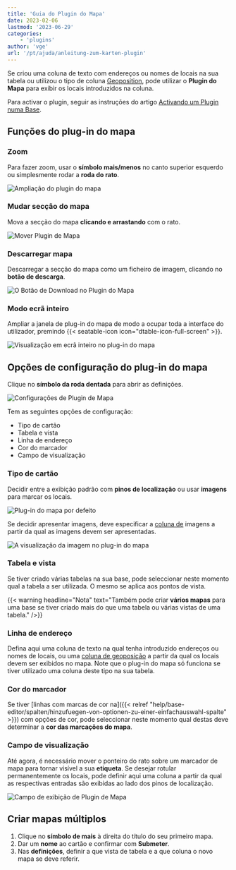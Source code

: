 ```yaml
---
title: 'Guia do Plugin do Mapa'
date: 2023-02-06
lastmod: '2023-06-29'
categories:
    - 'plugins'
author: 'vge'
url: '/pt/ajuda/anleitung-zum-karten-plugin'
---
```


Se criou uma coluna de texto com endereços ou nomes de locais na sua tabela ou utilizou o tipo de coluna [Geoposition](https://seatable.io/pt/docs/andere-spalten/die-geopositions-spalte/), pode utilizar o **Plugin do Mapa** para exibir os locais introduzidos na coluna.

Para activar o plugin, seguir as instruções do artigo [Activando um Plugin numa Base](https://seatable.io/pt/docs/arbeiten-mit-plugins/aktivieren-eines-plugins-in-einer-base/).

## Funções do plug-in do mapa

### Zoom

Para fazer zoom, usar o **símbolo mais/menos** no canto superior esquerdo ou simplesmente rodar a **roda do rato**.

![Ampliação do plugin do mapa](images/zoom.png)

### Mudar secção do mapa

Mova a secção do mapa **clicando e arrastando** com o rato.

![Mover Plugin de Mapa](images/Karten-Plugin.gif)

### Descarregar mapa

Descarregar a secção do mapa como um ficheiro de imagem, clicando no **botão de descarga**.

![O Botão de Download no Plugin do Mapa](images/download-button.png)

### Modo ecrã inteiro

Ampliar a janela de plug-in do mapa de modo a ocupar toda a interface do utilizador, premindo {{< seatable-icon icon="dtable-icon-full-screen" >}}.

![Visualização em ecrã inteiro no plug-in do mapa](images/ganzer-bildschirm.png)

## Opções de configuração do plug-in do mapa

Clique no **símbolo da roda dentada** para abrir as definições.

![Configurações de Plugin de Mapa](images/setting.png)

Tem as seguintes opções de configuração:

- Tipo de cartão
- Tabela e vista
- Linha de endereço
- Cor do marcador
- Campo de visualização

### Tipo de cartão

Decidir entre a exibição padrão com **pinos de localização** ou usar **imagens** para marcar os locais.

![Plug-in do mapa por defeito](images/default-map.png)

Se decidir apresentar imagens, deve especificar a [coluna de](https://seatable.io/pt/docs/dateien-und-bilder/die-bild-spalte/) imagens a partir da qual as imagens devem ser apresentadas.

![A visualização da imagem no plug-in do mapa](images/bildanzeige.png)

### Tabela e vista

Se tiver criado várias tabelas na sua base, pode seleccionar neste momento qual a tabela a ser utilizada. O mesmo se aplica aos pontos de vista.

{{< warning  headline="Nota"  text="Também pode criar **vários mapas** para uma base se tiver criado mais do que uma tabela ou várias vistas de uma tabela." />}}

### Linha de endereço

Defina aqui uma coluna de texto na qual tenha introduzido endereços ou nomes de locais, ou uma [coluna de geoposição](https://seatable.io/pt/docs/andere-spalten/die-geopositions-spalte/) a partir da qual os locais devem ser exibidos no mapa. Note que o plug-in do mapa só funciona se tiver utilizado uma coluna deste tipo na sua tabela.

### Cor do marcador

Se tiver [linhas com marcas de cor na]({{< relref "help/base-editor/spalten/hinzufuegen-von-optionen-zu-einer-einfachauswahl-spalte" >}}) com opções de cor, pode seleccionar neste momento qual destas deve determinar a **cor das marcações do mapa**.

### Campo de visualização

Até agora, é necessário mover o ponteiro do rato sobre um marcador de mapa para tornar visível a sua **etiqueta**. Se desejar rotular permanentemente os locais, pode definir aqui uma coluna a partir da qual as respectivas entradas são exibidas ao lado dos pinos de localização.

![Campo de exibição de Plugin de Mapa](images/anzeigefeld-1.png)

## Criar mapas múltiplos

1. Clique no **símbolo de mais** à direita do título do seu primeiro mapa.
2. Dar um **nome** ao cartão e confirmar com **Submeter**.
3. Nas **definições**, definir a que vista de tabela e a que coluna o novo mapa se deve referir.

